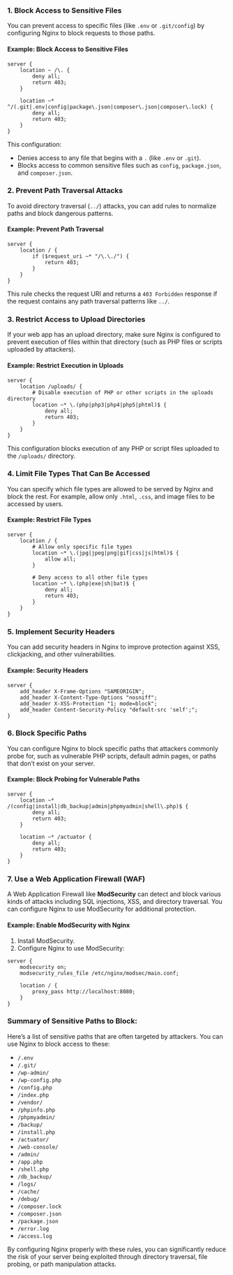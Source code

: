 ### 1. **Block Access to Sensitive Files**
You can prevent access to specific files (like `.env` or `.git/config`) by configuring Nginx to block requests to those paths.

#### Example: Block Access to Sensitive Files
```nginx
server {
    location ~ /\. {
        deny all;
        return 403;
    }

    location ~* ^/(.git|.env|config|package\.json|composer\.json|composer\.lock) {
        deny all;
        return 403;
    }
}
```
This configuration:
- Denies access to any file that begins with a `.` (like `.env` or `.git`).
- Blocks access to common sensitive files such as `config`, `package.json`, and `composer.json`.

### 2. **Prevent Path Traversal Attacks**
To avoid directory traversal (`../`) attacks, you can add rules to normalize paths and block dangerous patterns.

#### Example: Prevent Path Traversal
```nginx
server {
    location / {
        if ($request_uri ~* "/\.\./") {
            return 403;
        }
    }
}
```
This rule checks the request URI and returns a `403 Forbidden` response if the request contains any path traversal patterns like `../`.

### 3. **Restrict Access to Upload Directories**
If your web app has an upload directory, make sure Nginx is configured to prevent execution of files within that directory (such as PHP files or scripts uploaded by attackers).

#### Example: Restrict Execution in Uploads
```nginx
server {
    location /uploads/ {
        # Disable execution of PHP or other scripts in the uploads directory
        location ~* \.(php|php3|php4|php5|phtml)$ {
            deny all;
            return 403;
        }
    }
}
```
This configuration blocks execution of any PHP or script files uploaded to the `/uploads/` directory.

### 4. **Limit File Types That Can Be Accessed**
You can specify which file types are allowed to be served by Nginx and block the rest. For example, allow only `.html`, `.css`, and image files to be accessed by users.

#### Example: Restrict File Types
```nginx
server {
    location / {
        # Allow only specific file types
        location ~* \.(jpg|jpeg|png|gif|css|js|html)$ {
            allow all;
        }

        # Deny access to all other file types
        location ~* \.(php|exe|sh|bat)$ {
            deny all;
            return 403;
        }
    }
}
```

### 5. **Implement Security Headers**
You can add security headers in Nginx to improve protection against XSS, clickjacking, and other vulnerabilities.

#### Example: Security Headers
```nginx
server {
    add_header X-Frame-Options "SAMEORIGIN";
    add_header X-Content-Type-Options "nosniff";
    add_header X-XSS-Protection "1; mode=block";
    add_header Content-Security-Policy "default-src 'self';";
}
```

### 6. **Block Specific Paths**
You can configure Nginx to block specific paths that attackers commonly probe for, such as vulnerable PHP scripts, default admin pages, or paths that don’t exist on your server.

#### Example: Block Probing for Vulnerable Paths
```nginx
server {
    location ~* /(config|install|db_backup|admin|phpmyadmin|shell\.php)$ {
        deny all;
        return 403;
    }

    location ~* /actuator {
        deny all;
        return 403;
    }
}
```

### 7. **Use a Web Application Firewall (WAF)**
A Web Application Firewall like **ModSecurity** can detect and block various kinds of attacks including SQL injections, XSS, and directory traversal. You can configure Nginx to use ModSecurity for additional protection.

#### Example: Enable ModSecurity with Nginx
1. Install ModSecurity.
2. Configure Nginx to use ModSecurity:
```nginx
server {
    modsecurity on;
    modsecurity_rules_file /etc/nginx/modsec/main.conf;

    location / {
        proxy_pass http://localhost:8080;
    }
}
```

### Summary of Sensitive Paths to Block:
Here’s a list of sensitive paths that are often targeted by attackers. You can use Nginx to block access to these:

- `/.env`
- `/.git/`
- `/wp-admin/`
- `/wp-config.php`
- `/config.php`
- `/index.php`
- `/vendor/`
- `/phpinfo.php`
- `/phpmyadmin/`
- `/backup/`
- `/install.php`
- `/actuator/`
- `/web-console/`
- `/admin/`
- `/app.php`
- `/shell.php`
- `/db_backup/`
- `/logs/`
- `/cache/`
- `/debug/`
- `/composer.lock`
- `/composer.json`
- `/package.json`
- `/error.log`
- `/access.log`

By configuring Nginx properly with these rules, you can significantly reduce the risk of your server being exploited through directory traversal, file probing, or path manipulation attacks.
